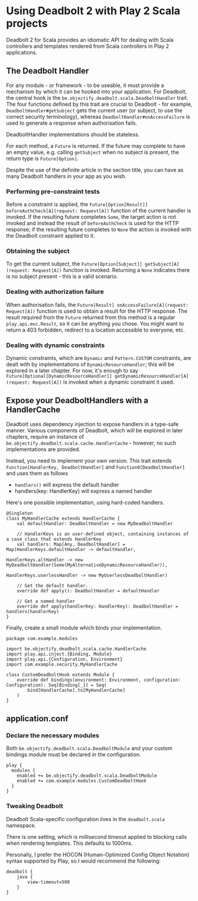 # Using Deadbolt 2 with Play 2 Scala projects

Deadbolt 2 for Scala provides an idiomatic API for dealing with Scala controllers and templates rendered from Scala controllers in Play 2 applications.

## The Deadbolt Handler
For any module - or framework - to be useable, it must provide a mechanism by which it can be hooked into your application.  For Deadbolt, the central hook is the `be.objectify.deadbolt.scala.DeadboltHandler` trait.  The four functions defined by this trait are crucial to Deadbolt - for example, `DeadboltHandler#getSubject` gets the current user (or subject, to use the correct security terminology), whereas `DeadboltHandler#onAccessFailure` is used to generate a response when authorisation fails.

DeadboltHandler implementations should be stateless.

For each method, a `Future` is returned.  If the future may complete to have an empty value, e.g. calling `getSubject` when no subject is present, the return type is `Future[Option]`.

Despite the use of the definite article in the section title, you can have as many Deadbolt handlers in your app as you wish.

### Performing pre-constraint tests
Before a constraint is applied, the `Future[Option[Result]] beforeAuthCheck[A](request: Request[A])` function of the current handler is invoked.  If the resulting future completes `Some`, the target action is not invoked and instead the result of `beforeAuthCheck` is used for the HTTP response; if the resulting future completes to `None` the action is invoked with the Deadbolt constraint applied to it.

### Obtaining the subject
To get the current subject, the `Future[Option[Subject]] getSubject[A](request: Request[A])` function is invoked.  Returning a `None` indicates there is no subject present - this is a valid scenario.

### Dealing with authorization failure
When authorisation fails, the `Future[Result] onAccessFailure[A](request: Request[A])` function is used to obtain a result for the HTTP response.  The result required from the `Future` returned from this method is a regular `play.api.mvc.Result`, so it can be anything you chose.  You might want to return a 403 forbidden, redirect to a location accessible to everyone, etc.

### Dealing with dynamic constraints
Dynamic constraints, which are `Dynamic` and `Pattern.CUSTOM` constraints, are dealt with by implementations of `DynamicResourceHandler`; this will be explored in a later chapter.  For now, it's enough to say `Future[Optional[DynamicResourceHandler]] getDynamicResourceHandler[A](request: Request[A])` is invoked when a dynamic constraint it used.

## Expose your DeadboltHandlers with a HandlerCache
Deadbolt uses dependency injection to expose handlers in a type-safe manner.  Various components of Deadbolt, which will be explored in later chapters, require an instance of `be.objectify.deadbolt.scala.cache.HandlerCache` - however, no such implementations are provided.

Instead, you need to implement your own version.  This trait extends `Function[HandlerKey, DeadboltHandler]` and `Function0[DeadboltHandler]` and uses them as follows

* `handlers()` will express the default handler
* handlers(key: HandlerKey) will express a named handler

Here's one possible implementation, using hard-coded handlers.

    @Singleton
    class MyHandlerCache extends HandlerCache {
        val defaultHandler: DeadboltHandler = new MyDeadboltHandler

        // HandlerKeys is an user-defined object, containing instances of a case class that extends HandlerKey
        val handlers: Map[Any, DeadboltHandler] = Map(HandlerKeys.defaultHandler -> defaultHandler,
                                                      HandlerKeys.altHandler -> new MyDeadboltHandler(Some(MyAlternativeDynamicResourceHandler)),
                                                      HandlerKeys.userlessHandler -> new MyUserlessDeadboltHandler)

        // Get the default handler.
        override def apply(): DeadboltHandler = defaultHandler

        // Get a named handler
        override def apply(handlerKey: HandlerKey): DeadboltHandler = handlers(handlerKey)
    }

Finally, create a small module which binds your implementation.

    package com.example.modules

    import be.objectify.deadbolt.scala.cache.HandlerCache
    import play.api.inject.{Binding, Module}
    import play.api.{Configuration, Environment}
    import com.example.security.MyHandlerCache

    class CustomDeadboltHook extends Module {
        override def bindings(environment: Environment, configuration: Configuration): Seq[Binding[_]] = Seq(
            bind[HandlerCache].to[MyHandlerCache]
        )
    }

## application.conf

### Declare the necessary modules
Both `be.objectify.deadbolt.scala.DeadboltModule` and your custom bindings module must be declared in the configuration.

    play {
      modules {
        enabled += be.objectify.deadbolt.scala.DeadboltModule
        enabled += com.example.modules.CustomDeadboltHook
      }
    }

### Tweaking Deadbolt
Deadbolt Scala-specific configuration lives in the `deadbolt.scala` namespace.

There is one setting, which is millisecond timeout applied to blocking calls when rendering templates.  This defaults to 1000ms.

Personally, I prefer the HOCON (Human-Optimized Config Object Notation) syntax supported by Play, so I would recommend the following:

    deadbolt {
        java {
            view-timeout=500
        }
    }

